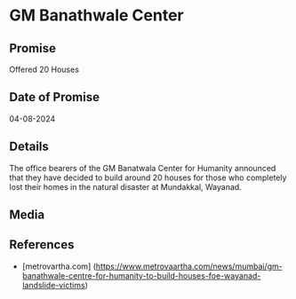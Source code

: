 # GM Banathwale Center

## Promise

Offered 20 Houses

## Date of Promise

04-08-2024

## Details

The office bearers of the GM Banatwala Center for Humanity announced that they have decided to build around 20 houses for those who completely lost their homes in the natural disaster at Mundakkal, Wayanad.

## Media

## References

- [metrovartha.com] (https://www.metrovaartha.com/news/mumbai/gm-banathwale-centre-for-humanity-to-build-houses-foe-wayanad-landslide-victims)
